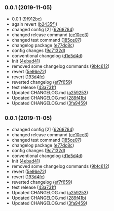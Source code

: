 ## <small>0.0.1 (2019-11-05)</small>

* 0.0.1 ([9f912bc](https://github.com/dimaserd/Croco-AppCore-Js/commit/9f912bc))
* again revert ([b2435f1](https://github.com/dimaserd/Croco-AppCore-Js/commit/b2435f1))
* changed config [2] ([6268784](https://github.com/dimaserd/Croco-AppCore-Js/commit/6268784))
* changed release command ([ce10ce3](https://github.com/dimaserd/Croco-AppCore-Js/commit/ce10ce3))
* changed test command ([185ce07](https://github.com/dimaserd/Croco-AppCore-Js/commit/185ce07))
* changelog package ([e77dc8c](https://github.com/dimaserd/Croco-AppCore-Js/commit/e77dc8c))
* config changes ([9c7132d](https://github.com/dimaserd/Croco-AppCore-Js/commit/9c7132d))
* conventional changelog ([d1e5d4d](https://github.com/dimaserd/Croco-AppCore-Js/commit/d1e5d4d))
* Init ([4ebad41](https://github.com/dimaserd/Croco-AppCore-Js/commit/4ebad41))
* removed some changelog commands ([9bfc612](https://github.com/dimaserd/Croco-AppCore-Js/commit/9bfc612))
* revert ([5e96e72](https://github.com/dimaserd/Croco-AppCore-Js/commit/5e96e72))
* revert ([193d4fc](https://github.com/dimaserd/Croco-AppCore-Js/commit/193d4fc))
* reverted changelog ([ef7f659](https://github.com/dimaserd/Croco-AppCore-Js/commit/ef7f659))
* test release ([43a731f](https://github.com/dimaserd/Croco-AppCore-Js/commit/43a731f))
* Updated CHANGELOG.md ([a259253](https://github.com/dimaserd/Croco-AppCore-Js/commit/a259253))
* Updated CHANGELOG.md ([289f41b](https://github.com/dimaserd/Croco-AppCore-Js/commit/289f41b))
* Updated CHANGELOG.md ([3fa9459](https://github.com/dimaserd/Croco-AppCore-Js/commit/3fa9459))



## <small>0.0.1 (2019-11-05)</small>

* changed config [2] ([6268784](https://github.com/dimaserd/Croco-AppCore-Js/commit/6268784))
* changed release command ([ce10ce3](https://github.com/dimaserd/Croco-AppCore-Js/commit/ce10ce3))
* changed test command ([185ce07](https://github.com/dimaserd/Croco-AppCore-Js/commit/185ce07))
* changelog package ([e77dc8c](https://github.com/dimaserd/Croco-AppCore-Js/commit/e77dc8c))
* config changes ([9c7132d](https://github.com/dimaserd/Croco-AppCore-Js/commit/9c7132d))
* conventional changelog ([d1e5d4d](https://github.com/dimaserd/Croco-AppCore-Js/commit/d1e5d4d))
* Init ([4ebad41](https://github.com/dimaserd/Croco-AppCore-Js/commit/4ebad41))
* removed some changelog commands ([9bfc612](https://github.com/dimaserd/Croco-AppCore-Js/commit/9bfc612))
* revert ([5e96e72](https://github.com/dimaserd/Croco-AppCore-Js/commit/5e96e72))
* revert ([193d4fc](https://github.com/dimaserd/Croco-AppCore-Js/commit/193d4fc))
* reverted changelog ([ef7f659](https://github.com/dimaserd/Croco-AppCore-Js/commit/ef7f659))
* test release ([43a731f](https://github.com/dimaserd/Croco-AppCore-Js/commit/43a731f))
* Updated CHANGELOG.md ([a259253](https://github.com/dimaserd/Croco-AppCore-Js/commit/a259253))
* Updated CHANGELOG.md ([289f41b](https://github.com/dimaserd/Croco-AppCore-Js/commit/289f41b))
* Updated CHANGELOG.md ([3fa9459](https://github.com/dimaserd/Croco-AppCore-Js/commit/3fa9459))



